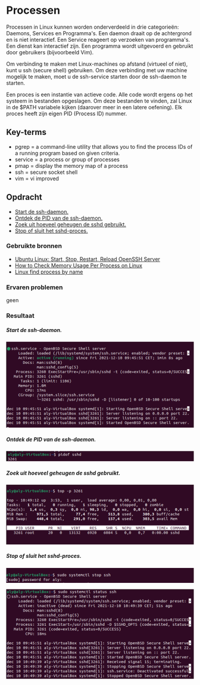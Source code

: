 # Processen
Processen in Linux kunnen worden onderverdeeld in drie categorieën: Daemons, Services en Programma's.
Een daemon draait op de achtergrond en is niet interactief. Een Service reageert op verzoeken van programma's. Een dienst kan interactief zijn. Een programma wordt uitgevoerd en gebruikt door gebruikers (bijvoorbeeld Vim).

Om verbinding te maken met Linux-machines op afstand (virtueel of niet), kunt u ssh (secure shell) gebruiken. Om deze verbinding met uw machine mogelijk te maken, moet u de ssh-service starten door de ssh-daemon te starten.

Een proces is een instantie van actieve code. Alle code wordt ergens op het systeem in bestanden opgeslagen. Om deze bestanden te vinden, zal Linux in de $PATH variabele kijken (daarover meer in een latere oefening). Elk proces heeft zijn eigen PID (Process ID) nummer.
## Key-terms
- pgrep = a command-line utility that allows you to find the process IDs of a running program based on given criteria.
- service = a process or group of processes
- pmap = display the memory map of a process
- ssh = secure socket shell
- vim = vi improved

## Opdracht
- [Start de ssh-daemon.](#start-de-ssh-daemon)
- [Ontdek de PID van de ssh-daemon.](#ontdek-de-pid-van-de-ssh-daemon)
- [Zoek uit hoeveel geheugen de sshd gebruikt.](#zoek-uit-hoeveel-geheugen-de-sshd-gebruikt)
- [Stop of sluit het sshd-proces.](#stop-of-sluit-het-sshd-proces)


### Gebruikte bronnen
- [Ubuntu Linux: Start, Stop, Restart, Reload OpenSSH Server](https://www.cyberciti.biz/faq/howto-start-stop-ssh-server/)
- [How to Check Memory Usage Per Process on Linux](https://linuxhint.com/check_memory_usage_process_linux/)
- [Linux find process by name](https://www.cyberciti.biz/faq/linux-find-process-name/)
### Ervaren problemen
geen

### Resultaat

##### Start de ssh-daemon.

![naamvandeplaatje](../00_includes/LNX-07Processesstatussshscreenshot2.png)

##### Ontdek de PID van de ssh-daemon.       

![naamvandeplaatje](../00_includes/LNX-07Processespidofsshdscreenshot3.png)

##### Zoek uit hoeveel geheugen de sshd gebruikt.
 
![naamvandeplaatje](../00_includes/LNX-07Processesmemorythesshdisusingscreenshot4.png)

##### Stop of sluit het sshd-proces.

![naamvandeplaatje](../00_includes/LNX-07Processesstopsshpt1screenshot5.png)

![naamvandeplaatje](../00_includes/LNX-07Processesstoppedsshpt2statusscreenshot6.png)



